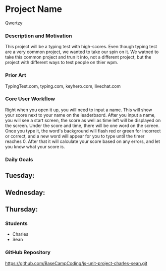 # Project Name
Qwertzy

### Description and Motivation
This project will be a typing test with high-scores. Even though typing test are a very common project, we wanted to take our spin on it. We watned to take this common project and trun it into, not a different project, but the project with different ways to test people on thier wpm.

### Prior Art
TypingTest.com, typing.com, keyhero.com, livechat.com

### Core User Workflow
Right when you open it up, you will need to input a name. This will show your score next to your name on the leaderbaord. After you input a name, you will see a start screen, the score as well as time left will be displayed on the screen. Under the score and time, there will be one word on the screen. Once you type it, the word's background will flash red or green for incorrect or correct, and a new word will appear for you to type until the timer reaches 0. After that it will calculate your score based on any errors, and let you know what your score is.

### Daily Goals
**Tuesday:**
- 

**Wednesday:**
- 

**Thursday:**
- 

### Students
- Charles
- Sean

### GitHub Repository

https://github.com/BaseCampCoding/js-unit-project-charles-sean.git 